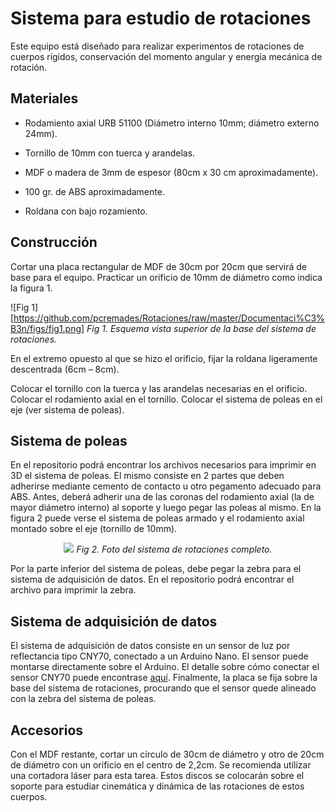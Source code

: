 # Sistema para estudio de rotaciones

Este equipo está diseñado para realizar experimentos de rotaciones de cuerpos rígidos, conservación del momento angular y energía mecánica de rotación.

## Materiales

* Rodamiento axial URB 51100 (Diámetro interno 10mm; diámetro externo 24mm).

* Tornillo de 10mm con tuerca y arandelas.

* MDF o madera de 3mm de espesor (80cm x 30 cm aproximadamente).

* 100 gr. de ABS aproximadamente.

* Roldana con bajo rozamiento.

## Construcción

Cortar una placa rectangular de MDF de 30cm por 20cm que servirá de base para el equipo. Practicar un orificio de 10mm de diámetro como indica la figura 1.

![Fig 1][https://github.com/pcremades/Rotaciones/raw/master/Documentaci%C3%B3n/figs/fig1.png]
*Fig 1. Esquema vista superior de la base del sistema de rotaciones.*

En el extremo opuesto al que se hizo el orificio, fijar la roldana ligeramente descentrada (6cm – 8cm).

Colocar el tornillo con la tuerca y las arandelas necesarias en el orificio. Colocar el rodamiento axial en el tornillo. Colocar el sistema de poleas en el eje (ver sistema de poleas).

## Sistema de poleas

En el repositorio podrá encontrar los archivos necesarios para imprimir en 3D el sistema de poleas. El mismo consiste en 2 partes que deben adherirse mediante cemento de contacto u otro pegamento adecuado para ABS. Antes, deberá adherir una de las coronas del rodamiento axial (la de mayor diámetro interno) al soporte y luego pegar las poleas al mismo. En la figura 2 puede verse el sistema de poleas armado y el rodamiento axial montado sobre el eje (tornillo de 10mm).

<p align="center"> 
  <img src="https://github.com/pcremades/Rotaciones/blob/master/Documentaci%C3%B3n/figs/fig2.png">
  <em>Fig 2. Foto del sistema de rotaciones completo.</em>
</p>

Por la parte inferior del sistema de poleas, debe pegar la zebra para el sistema de adquisición de datos. En el repositorio podrá encontrar el archivo para imprimir la zebra.

## Sistema de adquisición de datos

El sistema de adquisición de datos consiste en un sensor de luz por reflectancia tipo CNY70, conectado a un Arduino Nano. El sensor puede montarse directamente sobre el Arduino. El detalle sobre cómo conectar el sensor CNY70 puede encontrase [aquí](https://www.minitronica.com/uso-del-sensor-cny70-con-arduino/). Finalmente, la placa se fija sobre la base del sistema de rotaciones, procurando que el sensor quede alineado con la zebra del sistema de poleas.

## Accesorios

Con el MDF restante, cortar un círculo de 30cm de diámetro y otro de 20cm de diámetro con un orificio en el centro de 2,2cm. Se recomienda utilizar una cortadora láser para esta tarea. Estos discos se colocarán sobre el soporte para estudiar cinemática y dinámica de las rotaciones de estos cuerpos.
